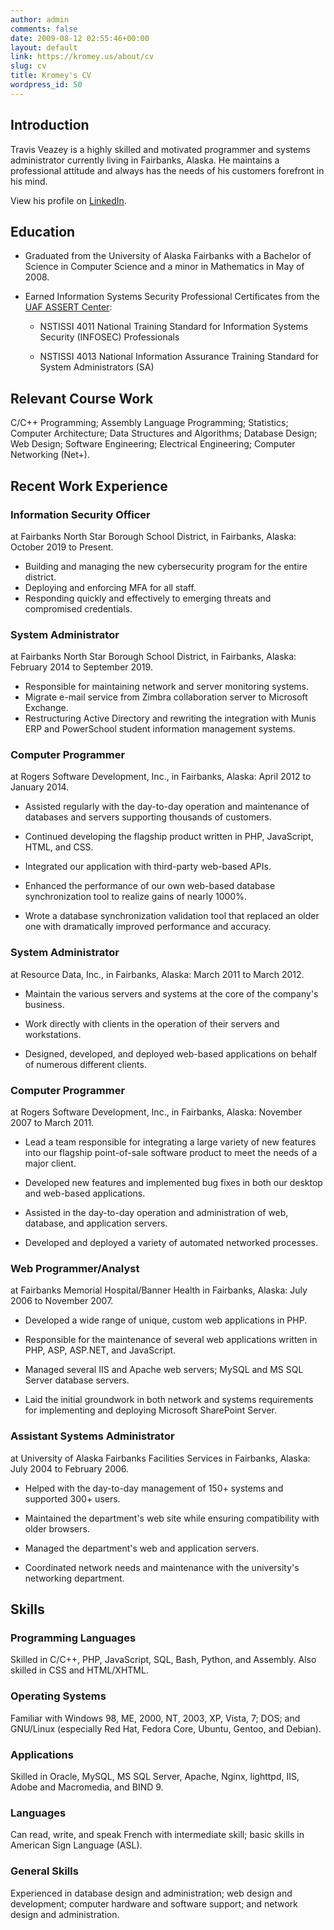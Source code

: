 ```yaml
---
author: admin
comments: false
date: 2009-08-12 02:55:46+00:00
layout: default
link: https://kromey.us/about/cv
slug: cv
title: Kromey's CV
wordpress_id: 50
---
```


## Introduction


Travis Veazey is a highly skilled and motivated programmer and systems administrator currently living in Fairbanks, Alaska. He maintains a professional attitude and always has the needs of his customers forefront in his mind.

View his profile on [LinkedIn](http://www.linkedin.com/in/travisveazey).


## Education





	
  * Graduated from the University of Alaska Fairbanks with a Bachelor of Science in Computer Science and a minor in Mathematics in May of 2008.

	
  * Earned Information Systems Security Professional Certificates from the [UAF ASSERT Center](http://assert.uaf.edu/):
	
    * NSTISSI 4011 National Training Standard for Information Systems Security (INFOSEC) Professionals

	
    * NSTISSI 4013 National Information Assurance Training Standard for System Administrators (SA)








## Relevant Course Work


C/C++ Programming; Assembly Language Programming; Statistics; Computer Architecture; Data Structures and Algorithms; Database Design; Web Design; Software Engineering; Electrical Engineering; Computer Networking (Net+).


## Recent Work Experience


### Information Security Officer

at Fairbanks North Star Borough School District, in Fairbanks, Alaska: October 2019 to Present.

  * Building and managing the new cybersecurity program for the entire district.
  * Deploying and enforcing MFA for all staff.
  * Responding quickly and effectively to emerging threats and compromised credentials.

### System Administrator

at Fairbanks North Star Borough School District, in Fairbanks, Alaska: February 2014 to September 2019.

  * Responsible for maintaining network and server monitoring systems.
  * Migrate e-mail service from Zimbra collaboration server to Microsoft Exchange.
  * Restructuring Active Directory and rewriting the integration with Munis ERP and PowerSchool student information management systems.




### Computer Programmer


at Rogers Software Development, Inc., in Fairbanks, Alaska: April 2012 to January 2014.



	
  * Assisted regularly with the day-to-day operation and maintenance of databases and servers supporting thousands of customers.

	
  * Continued developing the flagship product written in PHP, JavaScript, HTML, and CSS.

	
  * Integrated our application with third-party web-based APIs.

	
  * Enhanced the performance of our own web-based database synchronization tool to realize gains of nearly 1000%.

	
  * Wrote a database synchronization validation tool that replaced an older one with dramatically improved performance and accuracy.




### System Administrator


at Resource Data, Inc., in Fairbanks, Alaska: March 2011 to March 2012.



	
  * Maintain the various servers and systems at the core of the company's business.

	
  * Work directly with clients in the operation of their servers and workstations.

	
  * Designed, developed, and deployed web-based applications on behalf of numerous different clients.




### Computer Programmer


at Rogers Software Development, Inc., in Fairbanks, Alaska: November 2007 to March 2011.



	
  * Lead a team responsible for integrating a large variety of new features into our flagship point-of-sale software product to meet the needs of a major client.

	
  * Developed new features and implemented bug fixes in both our desktop and web-based applications.

	
  * Assisted in the day-to-day operation and administration of web, database, and application servers.

	
  * Developed and deployed a variety of automated networked processes.




### Web Programmer/Analyst


at Fairbanks Memorial Hospital/Banner Health in Fairbanks, Alaska: July 2006 to November 2007.



	
  * Developed a wide range of unique, custom web applications in PHP.

	
  * Responsible for the maintenance of several web applications written in PHP, ASP, ASP.NET, and JavaScript.

	
  * Managed several IIS and Apache web servers; MySQL and MS SQL Server database servers.

	
  * Laid the initial groundwork in both network and systems requirements for implementing and deploying Microsoft SharePoint Server.




### Assistant Systems Administrator


at University of Alaska Fairbanks Facilities Services in Fairbanks, Alaska: July 2004 to February 2006.



	
  * Helped with the day-to-day management of 150+ systems and supported 300+ users.

	
  * Maintained the department's web site while ensuring compatibility with older browsers.

	
  * Managed the department's web and application servers.

	
  * Coordinated network needs and maintenance with the university's networking department.




## Skills




### Programming Languages


Skilled in C/C++, PHP, JavaScript, SQL, Bash, Python, and Assembly.
Also skilled in CSS and HTML/XHTML.


### Operating Systems


Familiar with Windows 98, ME, 2000, NT, 2003, XP, Vista, 7; DOS; and GNU/Linux (especially Red Hat, Fedora Core, Ubuntu, Gentoo, and Debian).


### Applications


Skilled in Oracle, MySQL, MS SQL Server, Apache, Nginx, lighttpd, IIS, Adobe and Macromedia, and BIND 9.


### Languages


Can read, write, and speak French with intermediate skill; basic skills in American Sign Language (ASL).


### General Skills


Experienced in database design and administration; web design and development; computer hardware and software support; and network design and administration.
